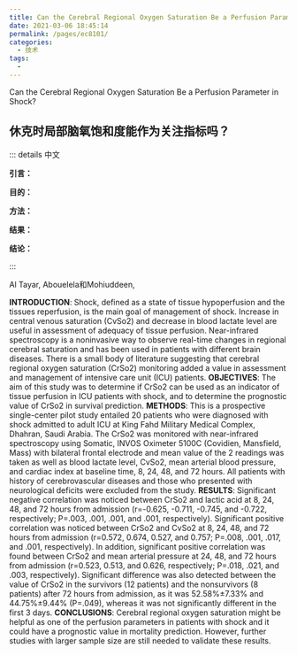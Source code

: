```yaml
---
title: Can the Cerebral Regional Oxygen Saturation Be a Perfusion Parameter in Shock
date: 2021-03-06 18:45:14
permalink: /pages/ec8101/
categories:
  - 技术
tags:
  - 
---
```

Can the Cerebral Regional Oxygen Saturation Be a Perfusion Parameter in Shock?

## 休克时局部脑氧饱和度能作为关注指标吗？

::: details 中文

**引言：**

**目的：**

**方法：**

**结果：**

**结论：**

:::





Al Tayar, Abouelela和Mohiuddeen, 

**INTRODUCTION**: Shock, defined as a state of tissue hypoperfusion and the tissues reperfusion, is the main goal of management of shock. Increase in central venous saturation (CvSo2) and decrease in blood lactate level are useful in assessment of adequacy of tissue perfusion. Near-infrared spectroscopy is a noninvasive way to observe real-time changes in regional cerebral saturation and has been used in patients with different brain diseases. There is a small body of literature suggesting that cerebral regional oxygen saturation (CrSo2) monitoring added a value in assessment and management of intensive care unit (ICU) patients.
**OBJECTIVES**: The aim of this study was to determine if CrSo2 can be used as an indicator of tissue perfusion in ICU patients with shock, and to determine the prognostic value of CrSo2 in survival prediction.
**METHODS**: This is a prospective single-center pilot study entailed 20 patients who were diagnosed with shock admitted to adult ICU at King Fahd Military Medical Complex, Dhahran, Saudi Arabia. The CrSo2 was monitored with near-infrared spectroscopy using Somatic, INVOS Oximeter 5100C (Covidien, Mansfield, Mass) with bilateral frontal electrode and mean value of the 2 readings was taken as well as blood lactate level, CvSo2, mean arterial blood pressure, and cardiac index at baseline time, 8, 24, 48, and 72 hours. All patients with history of cerebrovascular diseases and those who presented with neurological deficits were excluded from the study.
**RESULTS**: Significant negative correlation was noticed between CrSo2 and lactic acid at 8, 24, 48, and 72 hours from admission (r=-0.625, -0.711, -0.745, and -0.722, respectively; P=.003, .001, .001, and .001, respectively). Significant positive correlation was noticed between CrSo2 and CvSo2 at 8, 24, 48, and 72 hours from admission (r=0.572, 0.674, 0.527, and 0.757; P=.008, .001, .017, and .001, respectively). In addition, significant positive correlation was found between CrSo2 and mean arterial pressure at 24, 48, and 72 hours from admission (r=0.523, 0.513, and 0.626, respectively; P=.018, .021, and .003, respectively). Significant difference was also detected between the value of CrSo2 in the survivors (12 patients) and the nonsurvivors (8 patients) after 72 hours from admission, as it was 52.58%±7.33% and 44.75%±9.44% (P=.049), whereas it was not significantly different in the first 3 days.
**CONCLUSIONS**: Cerebral regional oxygen saturation might be helpful as one of the perfusion parameters in patients with shock and it could have a prognostic value in mortality prediction. However, further studies with larger sample size are still needed to validate these results.